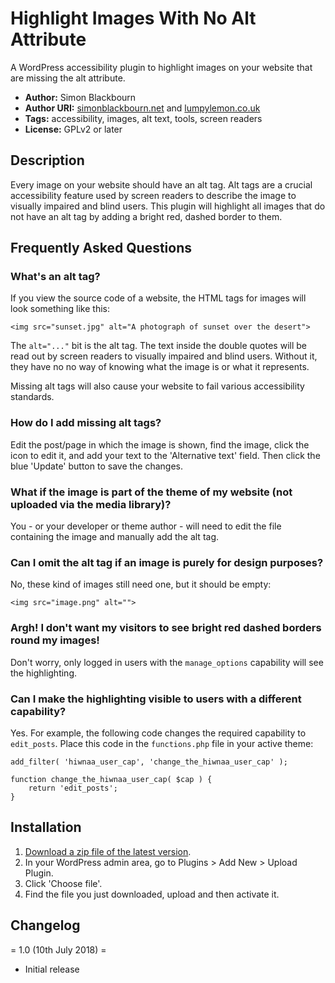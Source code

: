 # Highlight Images With No Alt Attribute #

A WordPress accessibility plugin to highlight images on your website that are missing the alt attribute.

 * **Author:** Simon Blackbourn
 * **Author URI:** [simonblackbourn.net](https://simonblackbourn.net) and [lumpylemon.co.uk](https://lumpylemon.co.uk)
 * **Tags:** accessibility, images, alt text, tools, screen readers
 * **License:** GPLv2 or later

## Description ##

Every image on your website should have an alt tag. Alt tags are a crucial accessibility feature used by screen readers to describe the image to visually impaired and blind users. This plugin will highlight all images that do not have an alt tag by adding a bright red, dashed border to them.

## Frequently Asked Questions ##

### What's an alt tag? ###

If you view the source code of a website, the HTML tags for images will look something like this:

`<img src="sunset.jpg" alt="A photograph of sunset over the desert">`

The `alt="..."` bit is the alt tag. The text inside the double quotes will be read out by screen readers to visually impaired and blind users. Without it, they have no no way of knowing what the image is or what it represents.

Missing alt tags will also cause your website to fail various accessibility standards.

### How do I add missing alt tags? ###

Edit the post/page in which the image is shown, find the image, click the icon to edit it, and add your text to the 'Alternative text' field. Then click the blue 'Update' button to save the changes.

### What if the image is part of the theme of my website (not uploaded via the media library)? ###

You - or your developer or theme author - will need to edit the file containing the image and manually add the alt tag.

### Can I omit the alt tag if an image is purely for design purposes? ###

No, these kind of images still need one, but it should be empty:

`<img src="image.png" alt="">`

### Argh! I don't want my visitors to see bright red dashed borders round my images! ###

Don't worry, only logged in users with the `manage_options` capability will see the highlighting.

### Can I make the highlighting visible to users with a different capability? ###

Yes. For example, the following code changes the required capability to `edit_posts`. Place this code in the `functions.php` file in your active theme:

```
add_filter( 'hiwnaa_user_cap', 'change_the_hiwnaa_user_cap' );

function change_the_hiwnaa_user_cap( $cap ) {
	return 'edit_posts';
}
```

## Installation ##

 1. [Download a zip file of the latest version](https://github.com/lumpysimon/wp-highlight-images-missing-alt/archive/master.zip).
 2. In your WordPress admin area, go to Plugins > Add New > Upload Plugin.
 3. Click 'Choose file'.
 3. Find the file you just downloaded, upload and then activate it.

## Changelog ##

= 1.0 (10th July 2018) =
* Initial release